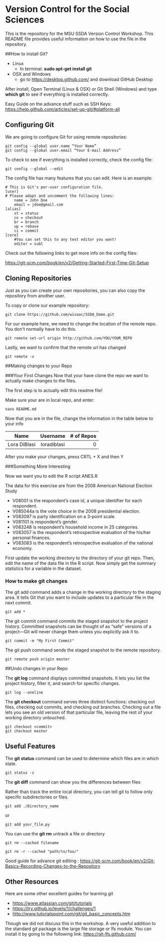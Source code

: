 # Version Control for the Social Sciences
This is the repository for the MSU SSDA Version Control Workshop. This README file provides useful information on how to use the file in the repository.

##How to install Git?

- Linux
    - In terminal: **sudo apt-get install git**
- OSX and Windows
    - go to https://desktop.github.com/ and download GitHub Desktop

After install, Open Terminal (Linux & OSX) or Git Shell (Windows) and type **which git** to see if everything is installed correctly.

Easy Guide on the advance stuff such as SSH Keys:
https://help.github.com/articles/set-up-git/#platform-all

## Configuring Git

We are going to configure Git for using remote repositories:
```
git config --global user.name “Your Name”
git config --global user.email “Your E-mail Address”
```

To check to see if everything is installed correctly, check the config file:

    git config --global --edit

The config file has many features that you can edit. Here is an example:
```
# This is Git's per-user configuration file.
[user]
# Please adapt and uncomment the following lines:
    name = John Doe
    email = jdoe@gmail.com
[alias]
    st = status
    co = checkout
    br = branch
    up = rebase
    ci = commit
[core]
    #You can set this to any text editor you want!
    editor = subl
```

Check out the following links to get more info on the config files:

https://git-scm.com/book/en/v2/Getting-Started-First-Time-Git-Setup


## Cloning Repositories
Just as you can create your own repositories, you can also copy the repository from another user.

To copy or clone our example repository:
```
git clone https://github.com/wisaac/SSDA_Demo.git
```

For our example here, we need to change the location of the remote repo. You don't normally have to do this.
```
git remote set-url origin http://github.com/YOU/YOUR_REPO
```

Lastly, we want to confirm that the remote url has changed
```
git remote -v
```

##Making changes to your Repo

###Your First Changes
Now that your have clone the repo we want to actually make changes to the files. 

The first step is to actually edit this readme file!

Make sure your are in local repo, and enter:

```
nano README.md
```

Now that you are in the file, change the information in the table below to your info

| Name        | Username           | # of Repos  |
| ------------- |:-------------:| -----:|
| Lora DiBlasi     | loradiblasi | 0 |

After you make your changes, press CRTL + X and then Y

###Something More Interesting

Now we want you to edit the R script ANES.R

The data for this exercise are from the 2008 American National Election Study

- V08001 is the respondent’s case id, a unique identifier for each respondent.
- V085044a is the vote choice in the 2008 presidential election.
- V083097 is party identification on a 3-point scale.
- V081101 is respondent’s gender. 
- V083248 is respondent’s household income in 25 categories.
- V083057 is the respondent’s retrospective evaluation of the his/her personal finances.
- V083083 is the respondent’s retrospective evaluation of the national economy.


First update the working directory to the directory of your git repo. Then, edit the name of the data file in the R script. Now simply get the summary statistics for a variable in the dataset.



### How to make git changes

The git add command adds a change in the working directory to the staging area. It tells Git that you want to include updates to a particular file in the next commit.
```
git add *
```

The git commit command commits the staged snapshot to the project history. Committed snapshots can be thought of as “safe” versions of a project—Git will never change them unless you explicitly ask it to.
```
git commit -m "My First Commit"
```


The git push command sends the staged snapshot to the remote repository.
```
git remote push origin master
```

##Undo changes in your Repo

The **git log** command displays committed snapshots. It lets you list the project history, filter it, and search for specific changes.
```
git log --oneline
```

The **git checkout** command serves three distinct functions: checking out files, checking out commits, and checking out branches. Checking out a file lets you see an old version of that particular file, leaving the rest of your working directory untouched.
```
git checkout <commit>
git checkout master
```

## Useful Features

The **git status** command can be used to determine which files are in which state.
```
git status -s
```

The **git diff** command can show you the differences between files

Rather than track the entire local directory, you can tell git to follow only specific subdirectories or files.

```
git add ./Directory_name
```

or

```
git add your_file.py
```


You can use the **git rm** untrack a file or directory
```
git rm --cached filename

git rm -r --cached "path/to/foo/"
```


Good guide for advance git editing : https://git-scm.com/book/en/v2/Git-Basics-Recording-Changes-to-the-Repository

## Other Resources

Here are some other excellent guides for learning git

- https://www.atlassian.com/git/tutorials
- https://try.github.io/levels/1/challenges/1
- http://www.tutorialspoint.com/git/git_basic_concepts.htm 

Though we did not discuss this in the workshop. A very useful addition to the standard git package is the large file storage or lfs module. You can install it by going to the following link: https://git-lfs.github.com/ 


